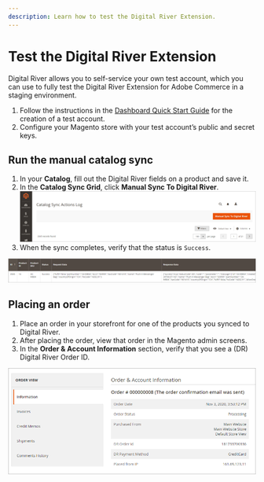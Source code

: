 ```yaml
---
description: Learn how to test the Digital River Extension.
---
```


# Test the Digital River Extension

Digital River allows you to self-service your own test account, which you can use to fully test the Digital River Extension for Adobe Commerce in a staging environment.&#x20;

1. Follow the instructions in the [Dashboard Quick Start Guide](https://docs.digitalriver.com/digital-river-api/administration/dashboard/quick-start-guide) for the creation of a test account.
2. Configure your Magento store with your test account’s public and secret keys.

## Run the manual catalog sync

1. In your **Catalog**, fill out the Digital River fields on a product and save it.
2. In the **Catalog Sync Grid**, click **Manual Sync To Digital River**.\
   &#x20; ![](.gitbook/assets/ManualCatalogSync.png)&#x20;
3. When the sync completes, verify that the status is `Success`.

![](.gitbook/assets/SyncResultsTable.png)

## Placing an order

1. Place an order in your storefront for one of the products you synced to Digital River.
2. After placing the order, view that order in the Magento admin screens.
3. In the **Order & Account Information** section, verify that you see a (DR) Digital River Order ID.&#x20;

![](.gitbook/assets/OrderIDConfirm.png)
